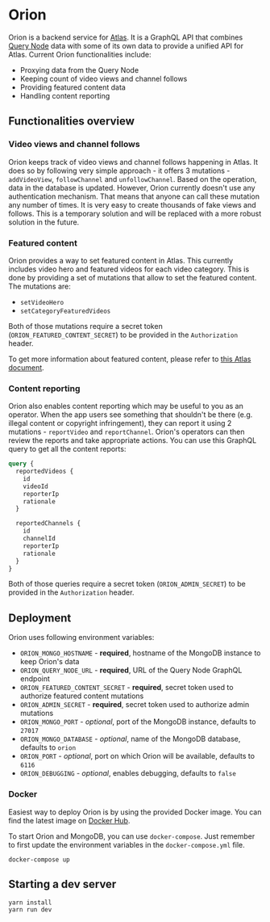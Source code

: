 # Orion

Orion is a backend service for [Atlas](https://github.com/Joystream/atlas). It is a GraphQL API that combines [Query Node](https://github.com/Joystream/joystream/tree/master/query-node) data with some of its own data to provide a unified API for Atlas. Current Orion functionalities include:

- Proxying data from the Query Node
- Keeping count of video views and channel follows
- Providing featured content data
- Handling content reporting

## Functionalities overview

### Video views and channel follows

Orion keeps track of video views and channel follows happening in Atlas. It does so by following very simple approach - it offers 3 mutations - `addVideoView`, `followChannel` and `unfollowChannel`. Based on the operation, data in the database is updated. However, Orion currently doesn't use any authentication mechanism. That means that anyone can call these mutation any number of times. It is very easy to create thousands of fake views and follows. This is a temporary solution and will be replaced with a more robust solution in the future.

### Featured content

Orion provides a way to set featured content in Atlas. This currently includes video hero and featured videos for each video category. This is done by providing a set of mutations that allow to set the featured content. The mutations are:
- `setVideoHero`
- `setCategoryFeaturedVideos`

Both of those mutations require a secret token (`ORION_FEATURED_CONTENT_SECRET`) to be provided in the `Authorization` header.

To get more information about featured content, please refer to [this Atlas document](https://github.com/Joystream/atlas/blob/master/docs/community/featured-content.md).

### Content reporting

Orion also enables content reporting which may be useful to you as an operator. When the app users see something that shouldn't be there (e.g. illegal content or copyright infringement), they can report it using 2 mutations - `reportVideo` and `reportChannel`. Orion's operators can then review the reports and take appropriate actions. You can use this GraphQL query to get all the content reports:

```graphql
query {
  reportedVideos {
    id
    videoId
    reporterIp
    rationale
  }

  reportedChannels {
    id
    channelId
    reporterIp
    rationale
  }
}
```

Both of those queries require a secret token (`ORION_ADMIN_SECRET`) to be provided in the `Authorization` header.

## Deployment

Orion uses following environment variables:

- `ORION_MONGO_HOSTNAME` - **required**, hostname of the MongoDB instance to keep Orion's data
- `ORION_QUERY_NODE_URL` - **required**, URL of the Query Node GraphQL endpoint
- `ORION_FEATURED_CONTENT_SECRET` - **required**, secret token used to authorize featured content mutations
- `ORION_ADMIN_SECRET` - **required**, secret token used to authorize admin mutations
- `ORION_MONGO_PORT` - _optional_, port of the MongoDB instance, defaults to `27017`
- `ORION_MONGO_DATABASE` - _optional_, name of the MongoDB database, defaults to `orion`
- `ORION_PORT` - _optional_, port on which Orion will be available, defaults to `6116`
- `ORION_DEBUGGING` - _optional_, enables debugging, defaults to `false`

### Docker

Easiest way to deploy Orion is by using the provided Docker image. You can find the latest image on [Docker Hub](https://hub.docker.com/r/joystream/orion).

To start Orion and MongoDB, you can use `docker-compose`. Just remember to first update the environment variables in the `docker-compose.yml` file.

```shell
docker-compose up
```

## Starting a dev server

```shell script
yarn install
yarn run dev
```
